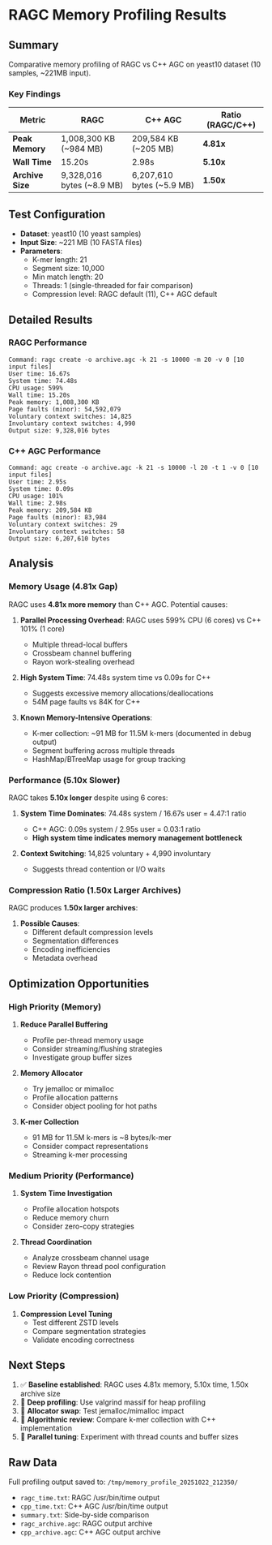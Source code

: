 # RAGC Memory Profiling Results

## Summary

Comparative memory profiling of RAGC vs C++ AGC on yeast10 dataset (10 samples, ~221MB input).

### Key Findings

| Metric | RAGC | C++ AGC | Ratio (RAGC/C++) |
|--------|------|---------|------------------|
| **Peak Memory** | 1,008,300 KB (~984 MB) | 209,584 KB (~205 MB) | **4.81x** |
| **Wall Time** | 15.20s | 2.98s | **5.10x** |
| **Archive Size** | 9,328,016 bytes (~8.9 MB) | 6,207,610 bytes (~5.9 MB) | **1.50x** |

## Test Configuration

- **Dataset**: yeast10 (10 yeast samples)
- **Input Size**: ~221 MB (10 FASTA files)
- **Parameters**:
  - K-mer length: 21
  - Segment size: 10,000
  - Min match length: 20
  - Threads: 1 (single-threaded for fair comparison)
  - Compression level: RAGC default (11), C++ AGC default

## Detailed Results

### RAGC Performance
```
Command: ragc create -o archive.agc -k 21 -s 10000 -m 20 -v 0 [10 input files]
User time: 16.67s
System time: 74.48s
CPU usage: 599%
Wall time: 15.20s
Peak memory: 1,008,300 KB
Page faults (minor): 54,592,079
Voluntary context switches: 14,825
Involuntary context switches: 4,990
Output size: 9,328,016 bytes
```

### C++ AGC Performance
```
Command: agc create -o archive.agc -k 21 -s 10000 -l 20 -t 1 -v 0 [10 input files]
User time: 2.95s
System time: 0.09s
CPU usage: 101%
Wall time: 2.98s
Peak memory: 209,584 KB
Page faults (minor): 83,984
Voluntary context switches: 29
Involuntary context switches: 58
Output size: 6,207,610 bytes
```

## Analysis

### Memory Usage (4.81x Gap)

RAGC uses **4.81x more memory** than C++ AGC. Potential causes:

1. **Parallel Processing Overhead**: RAGC uses 599% CPU (6 cores) vs C++ 101% (1 core)
   - Multiple thread-local buffers
   - Crossbeam channel buffering
   - Rayon work-stealing overhead

2. **High System Time**: 74.48s system time vs 0.09s for C++
   - Suggests excessive memory allocations/deallocations
   - 54M page faults vs 84K for C++

3. **Known Memory-Intensive Operations**:
   - K-mer collection: ~91 MB for 11.5M k-mers (documented in debug output)
   - Segment buffering across multiple threads
   - HashMap/BTreeMap usage for group tracking

### Performance (5.10x Slower)

RAGC takes **5.10x longer** despite using 6 cores:

1. **System Time Dominates**: 74.48s system / 16.67s user = 4.47:1 ratio
   - C++ AGC: 0.09s system / 2.95s user = 0.03:1 ratio
   - **High system time indicates memory management bottleneck**

2. **Context Switching**: 14,825 voluntary + 4,990 involuntary
   - Suggests thread contention or I/O waits

### Compression Ratio (1.50x Larger Archives)

RAGC produces **1.50x larger archives**:

1. **Possible Causes**:
   - Different default compression levels
   - Segmentation differences
   - Encoding inefficiencies
   - Metadata overhead

## Optimization Opportunities

### High Priority (Memory)

1. **Reduce Parallel Buffering**
   - Profile per-thread memory usage
   - Consider streaming/flushing strategies
   - Investigate group buffer sizes

2. **Memory Allocator**
   - Try jemalloc or mimalloc
   - Profile allocation patterns
   - Consider object pooling for hot paths

3. **K-mer Collection**
   - 91 MB for 11.5M k-mers is ~8 bytes/k-mer
   - Consider compact representations
   - Streaming k-mer processing

### Medium Priority (Performance)

1. **System Time Investigation**
   - Profile allocation hotspots
   - Reduce memory churn
   - Consider zero-copy strategies

2. **Thread Coordination**
   - Analyze crossbeam channel usage
   - Review Rayon thread pool configuration
   - Reduce lock contention

### Low Priority (Compression)

1. **Compression Level Tuning**
   - Test different ZSTD levels
   - Compare segmentation strategies
   - Validate encoding correctness

## Next Steps

1. ✅ **Baseline established**: RAGC uses 4.81x memory, 5.10x time, 1.50x archive size
2. 🔄 **Deep profiling**: Use valgrind massif for heap profiling
3. 🔄 **Allocator swap**: Test jemalloc/mimalloc impact
4. 🔄 **Algorithmic review**: Compare k-mer collection with C++ implementation
5. 🔄 **Parallel tuning**: Experiment with thread counts and buffer sizes

## Raw Data

Full profiling output saved to: `/tmp/memory_profile_20251022_212350/`

- `ragc_time.txt`: RAGC /usr/bin/time output
- `cpp_time.txt`: C++ AGC /usr/bin/time output
- `summary.txt`: Side-by-side comparison
- `ragc_archive.agc`: RAGC output archive
- `cpp_archive.agc`: C++ AGC output archive
